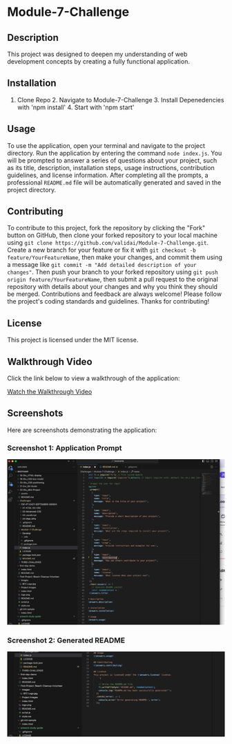 
# Module-7-Challenge

## Description
This project was designed to deepen my understanding of web development concepts by creating a fully functional application.

## Installation
1. Clone Repo 2. Navigate to Module-7-Challenge 3. Install Depenedencies with 'npm install' 4. Start with 'npm start'

## Usage
To use the application, open your terminal and navigate to the project directory. Run the application by entering the command `node index.js`. You will be prompted to answer a series of questions about your project, such as its title, description, installation steps, usage instructions, contribution guidelines, and license information. After completing all the prompts, a professional `README.md` file will be automatically generated and saved in the project directory.

## Contributing
To contribute to this project, fork the repository by clicking the "Fork" button on GitHub, then clone your forked repository to your local machine using `git clone https://github.com/validai/Module-7-Challenge.git`. Create a new branch for your feature or fix it with `git checkout -b feature/YourFeatureName`, then make your changes, and commit them using a message like `git commit -m "Add detailed description of your changes"`. Then push your branch to your forked repository using `git push origin feature/YourFeatureName`, then submit a pull request to the original repository with details about your changes and why you think they should be merged. Contributions and feedback are always welcome! Please follow the project's coding standards and guidelines. Thanks for contributing!

## License
This project is licensed under the MIT license.

## Walkthrough Video

Click the link below to view a walkthrough of the application:

[Watch the Walkthrough Video](https://www.loom.com/share/ccf9acab8a1f4f72aa40db25a8993473?sid=a95b38d6-8d6b-4339-b6e7-8bb750fc7922)

## Screenshots

Here are screenshots demonstrating the application:

### Screenshot 1: Application Prompt
![index.js code](assets/images/screenshot1.png)

### Screenshot 2: Generated README
![index.js code continued](assets/images/screenshot2.png)
